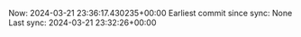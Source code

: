 Now: 2024-03-21 23:36:17.430235+00:00 Earliest commit since sync: None Last sync: 2024-03-21 23:32:26+00:00
